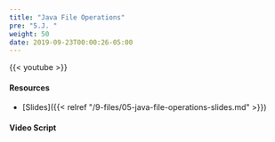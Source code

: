 ```yaml
---
title: "Java File Operations"
pre: "5.J. "
weight: 50
date: 2019-09-23T00:00:26-05:00
---
```


{{< youtube  >}}

#### Resources

* [Slides]({{< relref "/9-files/05-java-file-operations-slides.md" >}})

#### Video Script

